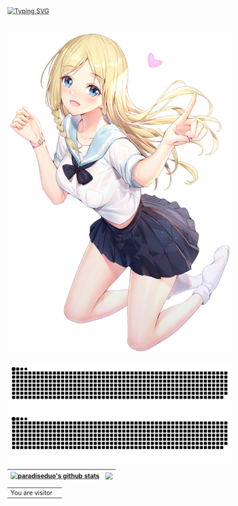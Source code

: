 [![Typing SVG](https://readme-typing-svg.herokuapp.com?font=Fira+Code&weight=800&size=60&duration=2000&pause=1000&color=00FF12&background=FF2C0000&center=true&vCenter=true&random=true&width=800&height=100&lines=%F0%9F%80%80%F0%9F%80%84%EF%B8%8E%F0%9F%80%81%F0%9F%80%82%F0%9F%80%83%F0%9F%80%85%F0%9F%80%86;%F0%9F%80%87%F0%9F%80%88%F0%9F%80%89%F0%9F%80%8A%F0%9F%80%8B%F0%9F%80%8C%F0%9F%80%8D%F0%9F%80%8E%F0%9F%80%8F;%F0%9F%80%90%F0%9F%80%91%F0%9F%80%92%F0%9F%80%93%F0%9F%80%94%F0%9F%80%95%F0%9F%80%96%F0%9F%80%97%F0%9F%80%98;%F0%9F%80%99%F0%9F%80%9A%F0%9F%80%9B%F0%9F%80%9C%F0%9F%80%9D%F0%9F%80%9E%F0%9F%80%9F%F0%9F%80%A0%F0%9F%80%A1;%F0%9F%80%A2%F0%9F%80%A3%F0%9F%80%A4%F0%9F%80%A5%F0%9F%80%A6%F0%9F%80%A7%F0%9F%80%A8%F0%9F%80%A9)](https://git.io/typing-svg)

<h1 align="center">
  <img src="https://github.com/paradiseduo/ImageHub/blob/master/IMG404.png?raw=true">
</h1>

![GitHub Snake Light](https://github.com/paradiseduo/paradiseduo/blob/output/github-contribution-grid-snake.svg#gh-light-mode-only)
![GitHub Snake Light](https://github.com/paradiseduo/paradiseduo/blob/output/github-contribution-grid-snake-dark.svg#gh-light-mode-only#gh-dark-mode-only)


| <a href="https://github.com/anuraghazra/github-readme-stats"><img align="center" src="https://github-readme-stats.vercel.app/api?username=paradiseduo&show_icons=true&include_all_commits=true&hide_border=true&hide=contribs" alt="paradiseduo's github stats" /></a> | <a href="https://github.com/anuraghazra/github-readme-stats"><img align="center" src="https://github-readme-stats.vercel.app/api/top-langs/?username=paradiseduo&layout=compact&hide_border=true" /></a> |
| ------------- | ------------- |


<table>
  <tr>
    <td>You are visitor</td>
    <td><img src="https://profile-counter.glitch.me/paradiseduo/count.svg" alt="" /></td>
  </tr>
</table>
